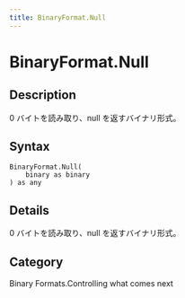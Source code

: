 ```yaml
---
title: BinaryFormat.Null
---
```


# BinaryFormat.Null


## Description

0 バイトを読み取り、null を返すバイナリ形式。


## Syntax

```powerquery
BinaryFormat.Null(
    binary as binary
) as any
```


## Details

0 バイトを読み取り、null を返すバイナリ形式。



## Category
Binary Formats.Controlling what comes next
